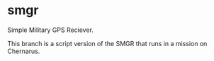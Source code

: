 smgr
====

Simple Military GPS Reciever.

This branch is a script version of the SMGR that runs in a mission on Chernarus.
